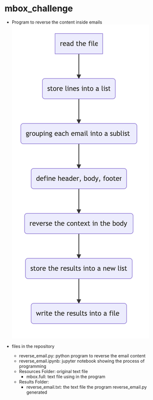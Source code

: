 # mbox_challenge

* Program to reverse the content inside emails
![](flow_chart.png)

* files in the repository
  * reverse_email.py: python program to reverse the email content
  * reverse_email.ipynb: jupyter notebook showing the process of programming
  * Resources Folder: original text file
     * mbox.full: text file using in the program
  * Results Folder:
     * reverse_email.txt: the text file the program reverse_email.py generated